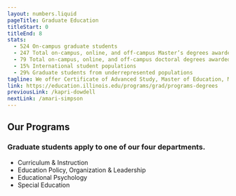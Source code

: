 ```yaml
---
layout: numbers.liquid
pageTitle: Graduate Education
titleStart: 0
titleEnd: 8
stats: 
  - 524 On-campus graduate students
  - 247 Total on-campus, online, and off-campus Master’s degrees awarded 
  - 79 Total on-campus, online, and off-campus doctoral degrees awarded  
  - 15% International student populations
  - 29% Graduate students from underrepresented populations
tagline: We offer Certificate of Advanced Study, Master of Education, Master of Science, Master of Arts, Doctorate of Education, and Doctorate of Philosophy degrees. Our graduate students exemplify leadership in educational research and practice across disciplines. 
link: https://education.illinois.edu/programs/grad/programs-degrees
previousLink: /kapri-dowdell
nextLink: /amari-simpson
---
```


## Our Programs

### Graduate students apply to one of our four departments.
* Curriculum & Instruction
* Education Policy, Organization & Leadership
* Educational Psychology
* Special Education
